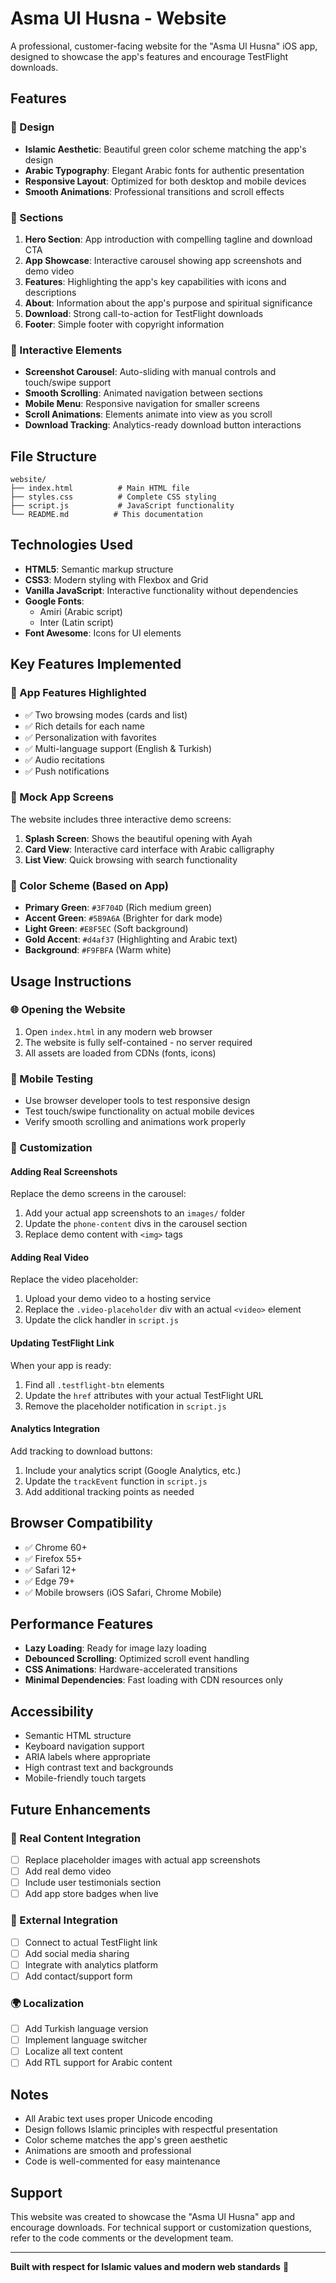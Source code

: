 # Asma Ul Husna - Website

A professional, customer-facing website for the "Asma Ul Husna" iOS app, designed to showcase the app's features and encourage TestFlight downloads.

## Features

### 🎨 Design
- **Islamic Aesthetic**: Beautiful green color scheme matching the app's design
- **Arabic Typography**: Elegant Arabic fonts for authentic presentation
- **Responsive Layout**: Optimized for both desktop and mobile devices
- **Smooth Animations**: Professional transitions and scroll effects

### 📱 Sections
1. **Hero Section**: App introduction with compelling tagline and download CTA
2. **App Showcase**: Interactive carousel showing app screenshots and demo video
3. **Features**: Highlighting the app's key capabilities with icons and descriptions
4. **About**: Information about the app's purpose and spiritual significance
5. **Download**: Strong call-to-action for TestFlight downloads
6. **Footer**: Simple footer with copyright information

### 🚀 Interactive Elements
- **Screenshot Carousel**: Auto-sliding with manual controls and touch/swipe support
- **Smooth Scrolling**: Animated navigation between sections
- **Mobile Menu**: Responsive navigation for smaller screens
- **Scroll Animations**: Elements animate into view as you scroll
- **Download Tracking**: Analytics-ready download button interactions

## File Structure

```
website/
├── index.html          # Main HTML file
├── styles.css          # Complete CSS styling
├── script.js           # JavaScript functionality
└── README.md          # This documentation
```

## Technologies Used

- **HTML5**: Semantic markup structure
- **CSS3**: Modern styling with Flexbox and Grid
- **Vanilla JavaScript**: Interactive functionality without dependencies
- **Google Fonts**: 
  - Amiri (Arabic script)
  - Inter (Latin script)
- **Font Awesome**: Icons for UI elements

## Key Features Implemented

### 🎯 App Features Highlighted
- ✅ Two browsing modes (cards and list)
- ✅ Rich details for each name
- ✅ Personalization with favorites
- ✅ Multi-language support (English & Turkish)
- ✅ Audio recitations
- ✅ Push notifications

### 📲 Mock App Screens
The website includes three interactive demo screens:
1. **Splash Screen**: Shows the beautiful opening with Ayah
2. **Card View**: Interactive card interface with Arabic calligraphy
3. **List View**: Quick browsing with search functionality

### 🎨 Color Scheme (Based on App)
- **Primary Green**: `#3F704D` (Rich medium green)
- **Accent Green**: `#5B9A6A` (Brighter for dark mode)
- **Light Green**: `#E8F5EC` (Soft background)
- **Gold Accent**: `#d4af37` (Highlighting and Arabic text)
- **Background**: `#F9FBFA` (Warm white)

## Usage Instructions

### 🌐 Opening the Website
1. Open `index.html` in any modern web browser
2. The website is fully self-contained - no server required
3. All assets are loaded from CDNs (fonts, icons)

### 📱 Mobile Testing
- Use browser developer tools to test responsive design
- Test touch/swipe functionality on actual mobile devices
- Verify smooth scrolling and animations work properly

### 🔧 Customization

#### Adding Real Screenshots
Replace the demo screens in the carousel:
1. Add your actual app screenshots to an `images/` folder
2. Update the `phone-content` divs in the carousel section
3. Replace demo content with `<img>` tags

#### Adding Real Video
Replace the video placeholder:
1. Upload your demo video to a hosting service
2. Replace the `.video-placeholder` div with an actual `<video>` element
3. Update the click handler in `script.js`

#### Updating TestFlight Link
When your app is ready:
1. Find all `.testflight-btn` elements
2. Update the `href` attributes with your actual TestFlight URL
3. Remove the placeholder notification in `script.js`

#### Analytics Integration
Add tracking to download buttons:
1. Include your analytics script (Google Analytics, etc.)
2. Update the `trackEvent` function in `script.js`
3. Add additional tracking points as needed

## Browser Compatibility

- ✅ Chrome 60+
- ✅ Firefox 55+
- ✅ Safari 12+
- ✅ Edge 79+
- ✅ Mobile browsers (iOS Safari, Chrome Mobile)

## Performance Features

- **Lazy Loading**: Ready for image lazy loading
- **Debounced Scrolling**: Optimized scroll event handling
- **CSS Animations**: Hardware-accelerated transitions
- **Minimal Dependencies**: Fast loading with CDN resources only

## Accessibility

- Semantic HTML structure
- Keyboard navigation support
- ARIA labels where appropriate
- High contrast text and backgrounds
- Mobile-friendly touch targets

## Future Enhancements

### 📸 Real Content Integration
- [ ] Replace placeholder images with actual app screenshots
- [ ] Add real demo video
- [ ] Include user testimonials section
- [ ] Add app store badges when live

### 🔗 External Integration
- [ ] Connect to actual TestFlight link
- [ ] Add social media sharing
- [ ] Integrate with analytics platform
- [ ] Add contact/support form

### 🌍 Localization
- [ ] Add Turkish language version
- [ ] Implement language switcher
- [ ] Localize all text content
- [ ] Add RTL support for Arabic content

## Notes

- All Arabic text uses proper Unicode encoding
- Design follows Islamic principles with respectful presentation
- Color scheme matches the app's green aesthetic
- Animations are smooth and professional
- Code is well-commented for easy maintenance

## Support

This website was created to showcase the "Asma Ul Husna" app and encourage downloads. For technical support or customization questions, refer to the code comments or the development team.

---

**Built with respect for Islamic values and modern web standards** 🕌
